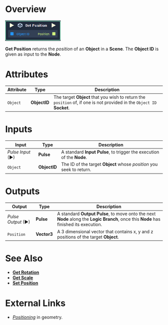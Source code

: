 # Overview

![The Get Position Node.](../../../.gitbook/assets/toolbox/incari/object/get-position.PNG)

**Get Position** returns the *position* of an **Object** in a **Scene**. The **Object ID** is given as input to the **Node**.

# Attributes

|Attribute|Type|Description|
|---|---|---|
|`Object`|**ObjectID**|The target **Object** that you wish to return the `position` of, if one is not provided in the `Object ID` **Socket**.|

# Inputs

|Input|Type|Description|
|---|---|---|
|*Pulse Input* (►)|**Pulse**|A standard **Input Pulse**, to trigger the execution of the **Node**.|
|`Object`|**ObjectID**|The ID of the target **Object** whose *position* you seek to return.

# Outputs

|Output|Type|Description|
|---|---|---|
|*Pulse Output* (►)|**Pulse**|A standard **Output Pulse**, to move onto the next **Node** along the **Logic Branch**, once this **Node** has finished its execution.|
|`Position`| **Vector3** | A 3 dimensional vector that contains x, y and z positions of the target **Object**.

# See Also
- [**Get Rotation**](get-rotation.md)
- [**Get Scale**](get-scale.md)
- [**Set Position**](set-position.md)

# External Links
- [*Positioning*](https://en.wikipedia.org/wiki/Position_(geometry)) in geometry.

